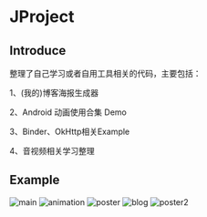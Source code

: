 # JProject

## Introduce

 整理了自己学习或者自用工具相关的代码，主要包括：

1、(我的)博客海报生成器

2、Android 动画使用合集 Demo

3、Binder、OkHttp相关Example

4、音视频相关学习整理

## Example

![main](.img/main.jpg)
![animation](.img/animation.jpg)
![poster](.img/poster.jpg)
![blog](.img/blog.jpg)
![poster2](.img/poster2.jpg)
